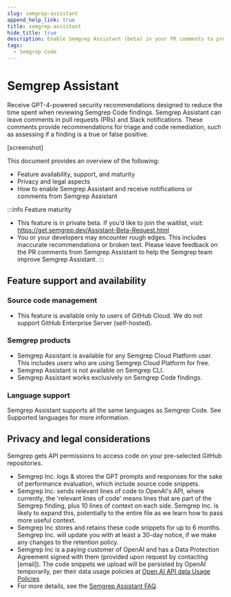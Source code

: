 ```yaml
---
slug: semgrep-assistant 
append_help_link: true
title: semgrep-assistant 
hide_title: true
description: Enable Semgrep Assistant (beta) in your PR comments to provide tips for triage and remediation of Semgrep findings. 
tags:
  - Semgrep Code
---
```


# Semgrep Assistant


Receive GPT-4-powered security recommendations designed to reduce the time spent when reviewing Semgrep Code findings. Semgrep Assistant can leave comments in pull requests (PRs) and Slack notifications. These comments provide recommendations for triage and code remediation, such as assessing if a finding is a true or false positive.

[screenshot]

This document provides an overview of the following:

* Feature availability, support, and maturity
* Privacy and legal aspects
* How to enable Semgrep Assistant and receive notifications or comments from Semgrep Assistant


:::info Feature maturity 
* This feature is in private beta. If you’d like to join the waitlist, visit: https://get.semgrep.dev/Assistant-Beta-Request.html 
* You or your developers may encounter rough edges. This includes inaccurate recommendations or broken text. Please leave feedback on the PR comments from Semgrep Assistant to help the Semgrep team improve Semgrep Assistant.
::: 

## Feature support and availability

### Source code management
* This feature is available only to users of GitHub Cloud. We do not support GitHub Enterprise Server (self-hosted).

### Semgrep products

* Semgrep Assistant is available for any Semgrep Cloud Platform user. This includes users who are using Semgrep Cloud Platform for free.
* Semgrep Assistant is not available on Semgrep CLI.
* Semgrep Assistant works exclusively on Semgrep Code findings.

### Language support

Semgrep Assistant supports all the same languages as Semgrep Code. See Supported languages for more information.

## Privacy and legal considerations

Semgrep gets API permissions to access code on your pre-selected GitHub repositories.

* Semgrep Inc. logs & stores the GPT prompts and responses for the sake of performance evaluation, which include source code snippets.
* Semgrep Inc. sends relevant lines of code to OpenAI's API, where currently, the 'relevant lines of code' means lines that are part of the Semgrep finding, plus 10 lines of context on each side. Semgrep Inc. is likely to expand this, potentially to the entire file as we learn how to pass more useful context.
* Semgrep Inc stores and retains these code snippets for up to 6 months. Semgrep Inc. will update you with at least a 30-day notice, if we make any changes to the retention policy.
* Semgrep Inc is a paying customer of OpenAI and has a Data Protection Agreement signed with them (provided upon request by contacting [email]). The code snippets we upload will be persisted by OpenAI temporarily, per their data usage policies at [Open AI API data Usage Policies](https://openai.com/policies/api-data-usage-policies) 
* For more details, see the [Semgrep Assistant FAQ](https://get.semgrep.dev/assistant).


<MoreHelp />
